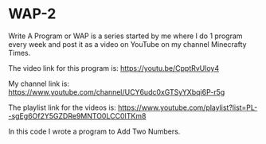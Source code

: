 # WAP-2
Write A Program or WAP is a series started by me where I do 1 program every week and post it as a video on YouTube on my channel Minecrafty Times.

The video link for this program is:
https://youtu.be/CpptRvUloy4

My channel link is: 
https://www.youtube.com/channel/UCY6udc0xGTSyYXbqi6P-r5g

The playlist link for the videos is: 
https://www.youtube.com/playlist?list=PL--sgEg6Of2Y5GZDRe9MNTO0LCC0ITKm8

In this code I wrote a program to Add Two Numbers.
